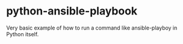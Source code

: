 # python-ansible-playbook
Very basic example of how to run a command like ansible-playboy in Python itself.
